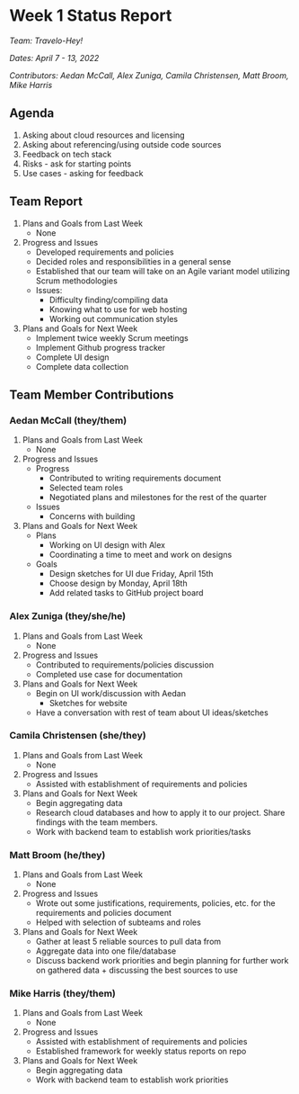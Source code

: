 # Week 1 Status Report
*Team: Travelo-Hey!*

*Dates: April 7 - 13, 2022*

*Contributors: Aedan McCall, Alex Zuniga, Camila Christensen, Matt Broom, Mike Harris*

## Agenda
1. Asking about cloud resources and licensing
2. Asking about referencing/using outside code sources
3. Feedback on tech stack
4. Risks - ask for starting points
5. Use cases - asking for feedback

## Team Report
1. Plans and Goals from Last Week
    - None
2. Progress and Issues
    - Developed requirements and policies
    - Decided roles and responsibilities in a general sense
    - Established that our team will take on an Agile variant model utilizing Scrum methodologies
    - Issues:
      - Difficulty finding/compiling data
      - Knowing what to use for web hosting
      - Working out communication styles
3. Plans and Goals for Next Week
    - Implement twice weekly Scrum meetings
    - Implement Github progress tracker
    - Complete UI design
    - Complete data collection

## Team Member Contributions
### Aedan McCall (they/them)
1. Plans and Goals from Last Week
    - None
2. Progress and Issues
    - Progress
        - Contributed to writing requirements document
        - Selected team roles 
        - Negotiated plans and milestones for the rest of the quarter
    - Issues
        - Concerns with building 
3. Plans and Goals for Next Week
    - Plans
        - Working on UI design with Alex
        - Coordinating a time to meet and work on designs
    - Goals
        - Design sketches for UI due Friday, April 15th
        - Choose design by Monday, April 18th
        - Add related tasks to GitHub project board

### Alex Zuniga (they/she/he)
1. Plans and Goals from Last Week
    - None
2. Progress and Issues
    - Contributed to requirements/policies discussion
    - Completed use case for documentation
3. Plans and Goals for Next Week
    - Begin on UI work/discussion with Aedan 
      - Sketches for website 
    - Have a conversation with rest of team about UI ideas/sketches

### Camila Christensen (she/they)
1. Plans and Goals from Last Week
    - None
2. Progress and Issues
    - Assisted with establishment of requirements and policies
3. Plans and Goals for Next Week
    - Begin aggregating data
    - Research cloud databases and how to apply it to our project. Share findings with the team members.
    - Work with backend team to establish work priorities/tasks

### Matt Broom (he/they)
1. Plans and Goals from Last Week
    - None
2. Progress and Issues
    - Wrote out some justifications, requirements, policies, etc. for the requirements and policies document
    - Helped with selection of subteams and roles
3. Plans and Goals for Next Week
    - Gather at least 5 reliable sources to pull data from
    - Aggregate data into one file/database
    - Discuss backend work priorities and begin planning for further work on gathered data + discussing the best sources to use

### Mike Harris (they/them)
1. Plans and Goals from Last Week
    - None
2. Progress and Issues
    - Assisted with establishment of requirements and policies
    - Established framework for weekly status reports on repo
3. Plans and Goals for Next Week
    - Begin aggregating data
    - Work with backend team to establish work priorities
